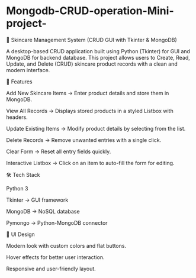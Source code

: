 # Mongodb-CRUD-operation-Mini-project-
🧴 Skincare Management System (CRUD GUI with Tkinter & MongoDB)

A desktop-based CRUD application built using Python (Tkinter) for GUI and MongoDB for backend database.
This project allows users to Create, Read, Update, and Delete (CRUD) skincare product records with a clean and modern interface.

🚀 Features

Add New Skincare Items → Enter product details and store them in MongoDB.

View All Records → Displays stored products in a styled Listbox with headers.

Update Existing Items → Modify product details by selecting from the list.

Delete Records → Remove unwanted entries with a single click.

Clear Form → Reset all entry fields quickly.

Interactive Listbox → Click on an item to auto-fill the form for editing.

🛠️ Tech Stack

Python 3

Tkinter → GUI framework

MongoDB → NoSQL database

Pymongo → Python-MongoDB connector

🎨 UI Design

Modern look with custom colors and flat buttons.

Hover effects for better user interaction.

Responsive and user-friendly layout.
